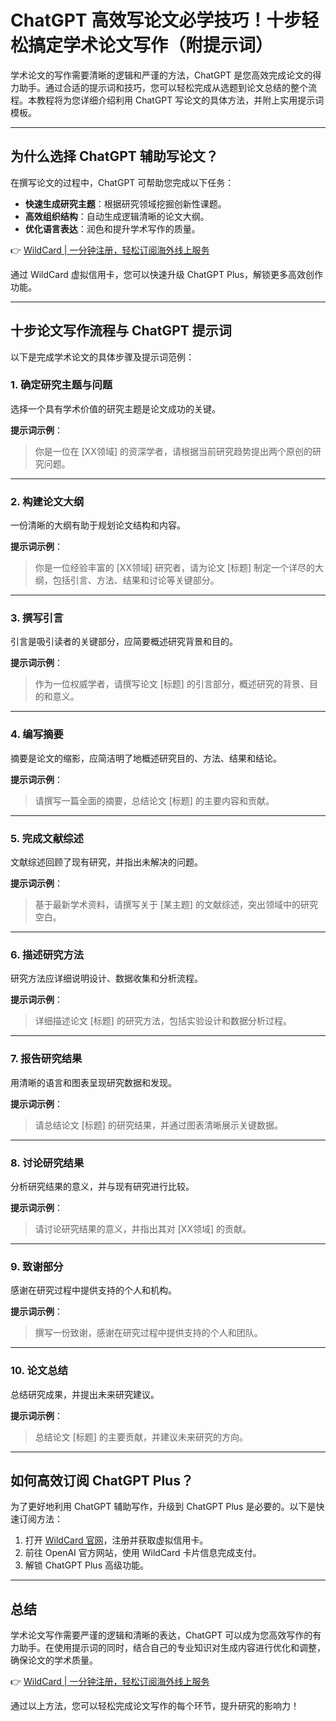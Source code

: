 # ChatGPT 高效写论文必学技巧！十步轻松搞定学术论文写作（附提示词）

学术论文的写作需要清晰的逻辑和严谨的方法，ChatGPT 是您高效完成论文的得力助手。通过合适的提示词和技巧，您可以轻松完成从选题到论文总结的整个流程。本教程将为您详细介绍利用 ChatGPT 写论文的具体方法，并附上实用提示词模板。

---

## 为什么选择 ChatGPT 辅助写论文？

在撰写论文的过程中，ChatGPT 可帮助您完成以下任务：

- **快速生成研究主题**：根据研究领域挖掘创新性课题。
- **高效组织结构**：自动生成逻辑清晰的论文大纲。
- **优化语言表达**：润色和提升学术写作的质量。

👉 [WildCard | 一分钟注册，轻松订阅海外线上服务](https://bit.ly/bewildcard)

通过 WildCard 虚拟信用卡，您可以快速升级 ChatGPT Plus，解锁更多高效创作功能。

---

## 十步论文写作流程与 ChatGPT 提示词

以下是完成学术论文的具体步骤及提示词范例：

### **1. 确定研究主题与问题**

选择一个具有学术价值的研究主题是论文成功的关键。

**提示词示例**：
> 你是一位在 [XX领域] 的资深学者，请根据当前研究趋势提出两个原创的研究问题。

---

### **2. 构建论文大纲**

一份清晰的大纲有助于规划论文结构和内容。

**提示词示例**：
> 你是一位经验丰富的 [XX领域] 研究者，请为论文 [标题] 制定一个详尽的大纲，包括引言、方法、结果和讨论等关键部分。

---

### **3. 撰写引言**

引言是吸引读者的关键部分，应简要概述研究背景和目的。

**提示词示例**：
> 作为一位权威学者，请撰写论文 [标题] 的引言部分，概述研究的背景、目的和意义。

---

### **4. 编写摘要**

摘要是论文的缩影，应简洁明了地概述研究目的、方法、结果和结论。

**提示词示例**：
> 请撰写一篇全面的摘要，总结论文 [标题] 的主要内容和贡献。

---

### **5. 完成文献综述**

文献综述回顾了现有研究，并指出未解决的问题。

**提示词示例**：
> 基于最新学术资料，请撰写关于 [某主题] 的文献综述，突出领域中的研究空白。

---

### **6. 描述研究方法**

研究方法应详细说明设计、数据收集和分析流程。

**提示词示例**：
> 详细描述论文 [标题] 的研究方法，包括实验设计和数据分析过程。

---

### **7. 报告研究结果**

用清晰的语言和图表呈现研究数据和发现。

**提示词示例**：
> 请总结论文 [标题] 的研究结果，并通过图表清晰展示关键数据。

---

### **8. 讨论研究结果**

分析研究结果的意义，并与现有研究进行比较。

**提示词示例**：
> 请讨论研究结果的意义，并指出其对 [XX领域] 的贡献。

---

### **9. 致谢部分**

感谢在研究过程中提供支持的个人和机构。

**提示词示例**：
> 撰写一份致谢，感谢在研究过程中提供支持的个人和团队。

---

### **10. 论文总结**

总结研究成果，并提出未来研究建议。

**提示词示例**：
> 总结论文 [标题] 的主要贡献，并建议未来研究的方向。

---

## 如何高效订阅 ChatGPT Plus？

为了更好地利用 ChatGPT 辅助写作，升级到 ChatGPT Plus 是必要的。以下是快速订阅方法：

1. 打开 [WildCard 官网](https://bit.ly/bewildcard)，注册并获取虚拟信用卡。
2. 前往 OpenAI 官方网站，使用 WildCard 卡片信息完成支付。
3. 解锁 ChatGPT Plus 高级功能。

---

## 总结

学术论文写作需要严谨的逻辑和清晰的表达，ChatGPT 可以成为您高效写作的有力助手。在使用提示词的同时，结合自己的专业知识对生成内容进行优化和调整，确保论文的学术质量。

👉 [WildCard | 一分钟注册，轻松订阅海外线上服务](https://bit.ly/bewildcard)

通过以上方法，您可以轻松完成论文写作的每个环节，提升研究的影响力！
